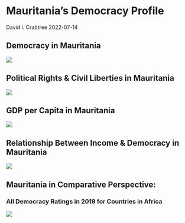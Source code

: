 Mauritania’s Democracy Profile
================
David I. Crabtree
2022-07-14

## Democracy in Mauritania

![](C:\Users\David\Desktop\PROGRA~1\FILESA~1\DEMOCR~1\reports\MAURIT~1/figure-gfm/Demscore-1.png)<!-- -->

## Political Rights & Civil Liberties in Mauritania

![](C:\Users\David\Desktop\PROGRA~1\FILESA~1\DEMOCR~1\reports\MAURIT~1/figure-gfm/Political%20Rights%20&%20Civil%20Libs-1.png)<!-- -->

## GDP per Capita in Mauritania

![](C:\Users\David\Desktop\PROGRA~1\FILESA~1\DEMOCR~1\reports\MAURIT~1/figure-gfm/GDP%20per%20Capita-1.png)<!-- -->

## Relationship Between Income & Democracy in Mauritania

![](C:\Users\David\Desktop\PROGRA~1\FILESA~1\DEMOCR~1\reports\MAURIT~1/figure-gfm/Income%20&%20Dem-1.png)<!-- -->

## Mauritania in Comparative Perspective:

### All Democracy Ratings in 2019 for Countries in Africa

![](C:\Users\David\Desktop\PROGRA~1\FILESA~1\DEMOCR~1\reports\MAURIT~1/figure-gfm/Democracy%20in%20Comparative%20Perspective-1.png)<!-- -->
